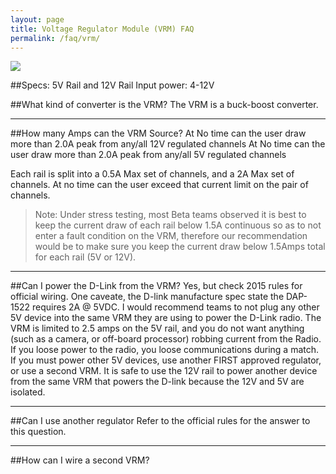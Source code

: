 ```yaml
---
layout: page
title: Voltage Regulator Module (VRM) FAQ
permalink: /faq/vrm/
---
```


<img src = "../../Images/vrminfo.png">

##Specs: 
5V Rail and 12V Rail
Input power: 4-12V

##What kind of converter is the VRM?
The VRM is a buck-boost converter.

---

##How many Amps can the VRM Source?
At No time can the user draw more than 2.0A peak from any/all 12V regulated channels
At No time can the user draw more than 2.0A peak from any/all 5V regulated channels

Each rail is split into a 0.5A Max set of channels, and a 2A Max set of channels. At no time can the user exceed that current limit on the pair of channels. 

> Note: Under stress testing, most Beta teams observed it is best to keep the current draw of each rail below 1.5A continuous so as to not enter a fault condition on the VRM, therefore our recommendation would be to make sure you keep the current draw below 1.5Amps total for each rail (5V or 12V).

---

##Can I power the D-Link from the VRM?
Yes, but check 2015 rules for official wiring. One caveate, the D-link manufacture spec state the DAP-1522 requires 2A @ 5VDC. I would recommend teams to not plug any other 5V device into the same VRM they are using to power the D-Link radio. The VRM is limited to 2.5 amps on the 5V rail, and you do not want anything (such as a camera, or off-board processor) robbing current from the Radio. If you loose power to the radio, you loose communications during a match. If you must power other 5V devices, use another FIRST approved regulator, or use a second VRM. It is safe to use the 12V rail to power another device from the same VRM that powers the D-link because the 12V and 5V are isolated.

---

##Can I use another regulator
Refer to the official rules for the answer to this question.

---

##How can I wire a second VRM?

